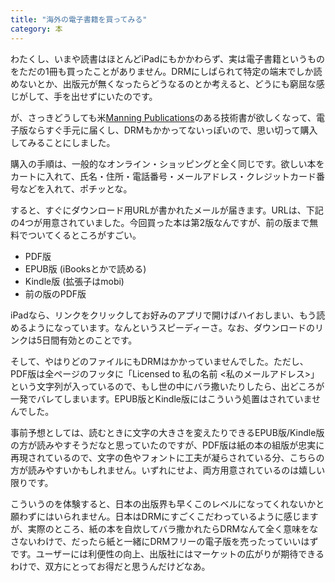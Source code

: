 ```yaml
---
title: "海外の電子書籍を買ってみる"
category: 本
---
```


わたくし、いまや読書はほとんどiPadにもかかわらず、実は電子書籍というものをただの1冊も買ったことがありません。DRMにしばられて特定の端末でしか読めないとか、出版元が無くなったらどうなるのとか考えると、どうにも窮屈な感じがして、手を出せずにいたのです。

が、さっきどうしても米[Manning Publications](http://www.manning.com/)のある技術書が欲しくなって、電子版ならすぐ手元に届くし、DRMもかかってないっぽいので、思い切って購入してみることにしました。

購入の手順は、一般的なオンライン・ショッピングと全く同じです。欲しい本をカートに入れて、氏名・住所・電話番号・メールアドレス・クレジットカード番号などを入れて、ポチッとな。

すると、すぐにダウンロード用URLが書かれたメールが届きます。URLは、下記の4つが用意されていました。今回買った本は第2版なんですが、前の版まで無料でついてくるところがすごい。

- PDF版
- EPUB版 (iBooksとかで読める)
- Kindle版 (拡張子はmobi)
- 前の版のPDF版

iPadなら、リンクをクリックしてお好みのアプリで開けばハイおしまい、もう読めるようになっています。なんというスピーディーさ。なお、ダウンロードのリンクは5日間有効とのことです。

そして、やはりどのファイルにもDRMはかかっていませんでした。ただし、PDF版は全ページのフッタに「Licensed to 私の名前 <私のメールアドレス>」という文字列が入っているので、もし世の中にバラ撒いたりしたら、出どころが一発でバレてしまいます。EPUB版とKindle版にはこういう処置はされていませんでした。

事前予想としては、読むときに文字の大きさを変えたりできるEPUB版/Kindle版の方が読みやすそうだなと思っていたのですが、PDF版は紙の本の組版が忠実に再現されているので、文字の色やフォントに工夫が凝らされている分、こちらの方が読みやすいかもしれません。いずれにせよ、両方用意されているのは嬉しい限りです。

こういうのを体験すると、日本の出版界も早くこのレベルになってくれないかと願わずにはいられません。日本はDRMにすごくこだわっているように感じますが、実際のところ、紙の本を自炊してバラ撒かれたらDRMなんて全く意味をなさないわけで、だったら紙と一緒にDRMフリーの電子版を売ったっていいはずです。ユーザーには利便性の向上、出版社にはマーケットの広がりが期待できるわけで、双方にとってお得だと思うんだけどなあ。
